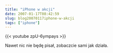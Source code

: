 ```yaml
---
title: "iPhone w akcji"
date: 2007-01-17T08:42:59
slug: blog20070117iphone-w-akcji
tags: ["iphone"]
---
```


{{< youtube zpU-6ympays >}}

<p>Nawet nic nie będę pisał, zobaczcie sami jak działa.
